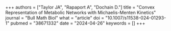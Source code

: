 +++
authors = ["Taylor JA", "Rapaport A", "Dochain D."]
title = "Convex Representation of Metabolic Networks with Michaelis-Menten Kinetics"
journal = "Bull Math Biol"
what = "article"
doi = "10.1007/s11538-024-01293-1"
pubmed = "38671332"
date = "2024-04-26"
keywords = []
+++

